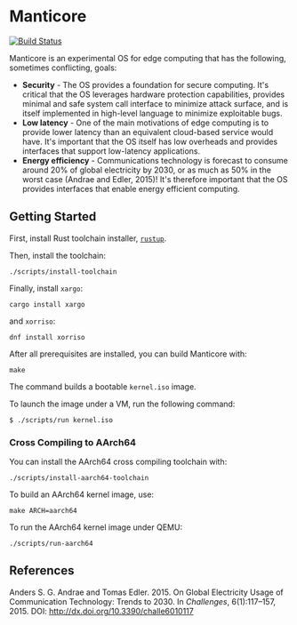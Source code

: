 # Manticore

[![Build Status](https://semaphoreci.com/api/v1/projects/3ee7d6de-333a-4b15-afbc-065e3825778b/1298917/badge.svg)](https://semaphoreci.com/manticore/manticore)

Manticore is an experimental OS for edge computing that has the following, sometimes conflicting, goals:

* **Security** - The OS provides a foundation for secure computing. It's critical that the OS leverages hardware protection capabilities, provides minimal and safe system call interface to minimize attack surface, and is itself implemented in high-level language to minimize exploitable bugs.
* **Low latency** - One of the main motivations of edge computing is to provide lower latency than an equivalent cloud-based service would have. It's important that the OS itself has low overheads and provides interfaces that support low-latency applications.
* **Energy efficiency** - Communications technology is forecast to consume around 20% of global electricity by 2030, or as much as 50% in the worst case (Andrae and Edler, 2015)! It's therefore important that the OS provides interfaces that enable energy efficient computing.

## Getting Started

First, install Rust toolchain installer, [`rustup`](https://rustup.rs/).

Then, install the toolchain:

```
./scripts/install-toolchain
```

Finally, install `xargo`:

```
cargo install xargo
```

and `xorriso`:

```
dnf install xorriso
```

After all prerequisites are installed, you can build Manticore with:

```
make
```

The command builds a bootable `kernel.iso` image.

To launch the image under a VM, run the following command:

```
$ ./scripts/run kernel.iso
```

### Cross Compiling to AArch64

You can install the AArch64 cross compiling toolchain with:

```
./scripts/install-aarch64-toolchain
```

To build an AArch64 kernel image, use:

```
make ARCH=aarch64
```

To run the AArch64 kernel image under QEMU:

```
./scripts/run-aarch64
```

## References

Anders S. G. Andrae and Tomas Edler. 2015. On Global Electricity Usage of Communication Technology: Trends to 2030. In _Challenges_, 6(1):117–157, 2015. DOI: http://dx.doi.org/10.3390/challe6010117
